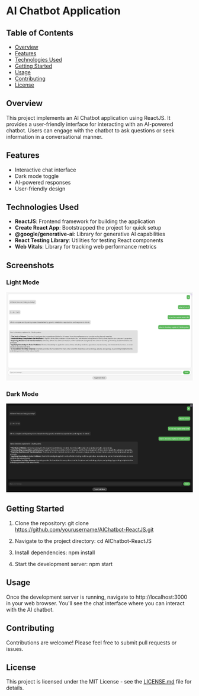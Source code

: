 # AI Chatbot Application

## Table of Contents
- [Overview](#overview)
- [Features](#features)
- [Technologies Used](#technologies-used)
- [Getting Started](#getting-started)
- [Usage](#usage)
- [Contributing](#contributing)
- [License](#license)

## Overview

This project implements an AI Chatbot application using ReactJS. It provides a user-friendly interface for interacting with an AI-powered chatbot. Users can engage with the chatbot to ask questions or seek information in a conversational manner.

## Features

- Interactive chat interface
- Dark mode toggle
- AI-powered responses
- User-friendly design

## Technologies Used

- **ReactJS**: Frontend framework for building the application
- **Create React App**: Bootstrapped the project for quick setup
- **@google/generative-ai**: Library for generative AI capabilities
- **React Testing Library**: Utilities for testing React components
- **Web Vitals**: Library for tracking web performance metrics

## Screenshots
### Light Mode
![Light Mode Screenshot](/public/light.png)
### Dark Mode
![Dark Mode Screenshot](/public/dark.png)

## Getting Started

1. Clone the repository:
git clone https://github.com/yourusername/AIChatbot-ReactJS.git


2. Navigate to the project directory:
cd AIChatbot-ReactJS


3. Install dependencies:
npm install


4. Start the development server:
npm start


## Usage

Once the development server is running, navigate to http://localhost:3000 in your web browser. You'll see the chat interface where you can interact with the AI chatbot.

## Contributing

Contributions are welcome! Please feel free to submit pull requests or issues.

## License

This project is licensed under the MIT License - see the [LICENSE.md](LICENSE.md) file for details.